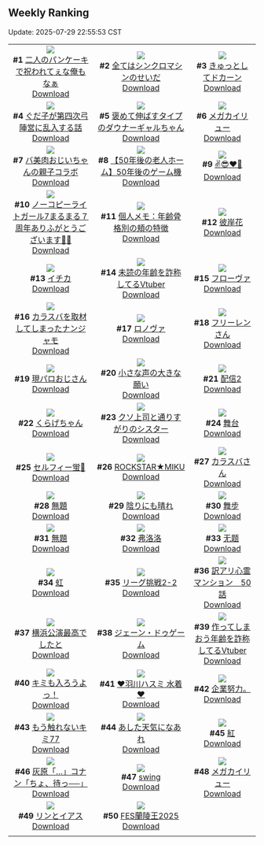 ## Weekly Ranking
Update: 2025-07-29 22:55:53 CST

|      |      |      |
| :----: | :----: | :----: |
| ![](https://i.pixiv.re/c/240x480/img-master/img/2025/07/23/00/00/24/133004369_p0_master1200.jpg)<br>**#1** [二人のパンケーキで祝われてぇな俺もなぁ](https://www.pixiv.net/artworks/133004369)<br>[Download](https://i.pixiv.re/img-original/img/2025/07/23/00/00/24/133004369_p0.jpg) | ![](https://i.pixiv.re/c/240x480/img-master/img/2025/07/23/00/31/04/133005940_p0_master1200.jpg)<br>**#2** [全てはシンクロマシンのせいだ](https://www.pixiv.net/artworks/133005940)<br>[Download](https://i.pixiv.re/img-original/img/2025/07/23/00/31/04/133005940_p0.png) | ![](https://i.pixiv.re/c/240x480/img-master/img/2025/07/22/00/03/10/132969272_p0_master1200.jpg)<br>**#3** [きゅっとしてドカーン](https://www.pixiv.net/artworks/132969272)<br>[Download](https://i.pixiv.re/img-original/img/2025/07/22/00/03/10/132969272_p0.png) |
| ![](https://i.pixiv.re/c/240x480/img-master/img/2025/07/23/00/10/35/133005086_p0_master1200.jpg)<br>**#4** [ぐだ子が第四次弓陣営に乱入する話](https://www.pixiv.net/artworks/133005086)<br>[Download](https://i.pixiv.re/img-original/img/2025/07/23/00/10/35/133005086_p0.jpg) | ![](https://i.pixiv.re/c/240x480/img-master/img/2025/07/23/00/00/11/133004280_p0_master1200.jpg)<br>**#5** [褒めて伸ばすタイプのダウナーギャルちゃん](https://www.pixiv.net/artworks/133004280)<br>[Download](https://i.pixiv.re/img-original/img/2025/07/23/00/00/11/133004280_p0.png) | ![](https://i.pixiv.re/c/240x480/img-master/img/2025/07/23/03/32/16/133010307_p0_master1200.jpg)<br>**#6** [メガカイリュー](https://www.pixiv.net/artworks/133010307)<br>[Download](https://i.pixiv.re/img-original/img/2025/07/23/03/32/16/133010307_p0.jpg) |
| ![](https://i.pixiv.re/c/240x480/img-master/img/2025/07/23/00/01/23/133004577_p0_master1200.jpg)<br>**#7** [バ美肉おじいちゃんの親子コラボ](https://www.pixiv.net/artworks/133004577)<br>[Download](https://i.pixiv.re/img-original/img/2025/07/23/00/01/23/133004577_p0.jpg) | ![](https://i.pixiv.re/c/240x480/img-master/img/2025/07/22/19/53/35/132993574_p0_master1200.jpg)<br>**#8** [【50年後の老人ホーム】50年後のゲーム機](https://www.pixiv.net/artworks/132993574)<br>[Download](https://i.pixiv.re/img-original/img/2025/07/22/19/53/35/132993574_p0.jpg) | ![](https://i.pixiv.re/c/240x480/img-master/img/2025/07/22/00/03/31/132969295_p0_master1200.jpg)<br>**#9** [✌️😎❤️‍🔥](https://www.pixiv.net/artworks/132969295)<br>[Download](https://i.pixiv.re/img-original/img/2025/07/22/00/03/31/132969295_p0.jpg) |
| ![](https://i.pixiv.re/c/240x480/img-master/img/2025/07/23/19/25/59/133028609_p0_master1200.jpg)<br>**#10** [ノーコピーライトガール7まるまる７周年ありふがとうございます🙏🙏](https://www.pixiv.net/artworks/133028609)<br>[Download](https://i.pixiv.re/img-original/img/2025/07/23/19/25/59/133028609_p0.jpg) | ![](https://i.pixiv.re/c/240x480/img-master/img/2025/07/22/06/00/03/132976919_p0_master1200.jpg)<br>**#11** [個人メモ：年齢骨格別の頬の特徴](https://www.pixiv.net/artworks/132976919)<br>[Download](https://i.pixiv.re/img-original/img/2025/07/22/06/00/03/132976919_p0.jpg) | ![](https://i.pixiv.re/c/240x480/img-master/img/2025/07/23/19/33/31/133028869_p0_master1200.jpg)<br>**#12** [彼岸花](https://www.pixiv.net/artworks/133028869)<br>[Download](https://i.pixiv.re/img-original/img/2025/07/23/19/33/31/133028869_p0.png) |
| ![](https://i.pixiv.re/c/240x480/img-master/img/2025/07/23/00/00/11/133004275_p0_master1200.jpg)<br>**#13** [イチカ](https://www.pixiv.net/artworks/133004275)<br>[Download](https://i.pixiv.re/img-original/img/2025/07/23/00/00/11/133004275_p0.jpg) | ![](https://i.pixiv.re/c/240x480/img-master/img/2025/07/23/21/02/03/133032394_p0_master1200.jpg)<br>**#14** [未読の年齢を詐称してるVtuber](https://www.pixiv.net/artworks/133032394)<br>[Download](https://i.pixiv.re/img-original/img/2025/07/23/21/02/03/133032394_p0.png) | ![](https://i.pixiv.re/c/240x480/img-master/img/2025/07/24/20/00/05/133064596_p0_master1200.jpg)<br>**#15** [フローヴァ](https://www.pixiv.net/artworks/133064596)<br>[Download](https://i.pixiv.re/img-original/img/2025/07/24/20/00/05/133064596_p0.png) |
| ![](https://i.pixiv.re/c/240x480/img-master/img/2025/07/23/23/21/13/133038099_p0_master1200.jpg)<br>**#16** [カラスバを取材してしまったナンジャモ](https://www.pixiv.net/artworks/133038099)<br>[Download](https://i.pixiv.re/img-original/img/2025/07/23/23/21/13/133038099_p0.jpg) | ![](https://i.pixiv.re/c/240x480/img-master/img/2025/07/23/00/00/20/133004345_p0_master1200.jpg)<br>**#17** [ロノヴァ](https://www.pixiv.net/artworks/133004345)<br>[Download](https://i.pixiv.re/img-original/img/2025/07/23/00/00/20/133004345_p0.jpg) | ![](https://i.pixiv.re/c/240x480/img-master/img/2025/07/23/00/02/34/133004688_p0_master1200.jpg)<br>**#18** [フリーレンさん](https://www.pixiv.net/artworks/133004688)<br>[Download](https://i.pixiv.re/img-original/img/2025/07/23/00/02/34/133004688_p0.png) |
| ![](https://i.pixiv.re/c/240x480/img-master/img/2025/07/23/03/19/18/133010108_p0_master1200.jpg)<br>**#19** [現パロおじさん](https://www.pixiv.net/artworks/133010108)<br>[Download](https://i.pixiv.re/img-original/img/2025/07/23/03/19/18/133010108_p0.jpg) | ![](https://i.pixiv.re/c/240x480/img-master/img/2025/07/23/21/53/26/133034444_p0_master1200.jpg)<br>**#20** [小さな声の大きな願い](https://www.pixiv.net/artworks/133034444)<br>[Download](https://i.pixiv.re/img-original/img/2025/07/23/21/53/26/133034444_p0.jpg) | ![](https://i.pixiv.re/c/240x480/img-master/img/2025/07/23/12/00/20/133017973_p0_master1200.jpg)<br>**#21** [配信2](https://www.pixiv.net/artworks/133017973)<br>[Download](https://i.pixiv.re/img-original/img/2025/07/23/12/00/20/133017973_p0.png) |
| ![](https://i.pixiv.re/c/240x480/img-master/img/2025/07/23/19/05/36/133027975_p0_master1200.jpg)<br>**#22** [くらげちゃん](https://www.pixiv.net/artworks/133027975)<br>[Download](https://i.pixiv.re/img-original/img/2025/07/23/19/05/36/133027975_p0.png) | ![](https://i.pixiv.re/c/240x480/img-master/img/2025/07/22/19/03/26/132992600_p0_master1200.jpg)<br>**#23** [クソ上司と通りすがりのシスター](https://www.pixiv.net/artworks/132992600)<br>[Download](https://i.pixiv.re/img-original/img/2025/07/22/19/03/26/132992600_p0.jpg) | ![](https://i.pixiv.re/c/240x480/img-master/img/2025/07/22/10/32/45/132981180_p0_master1200.jpg)<br>**#24** [舞台](https://www.pixiv.net/artworks/132981180)<br>[Download](https://i.pixiv.re/img-original/img/2025/07/22/10/32/45/132981180_p0.jpg) |
| ![](https://i.pixiv.re/c/240x480/img-master/img/2025/07/23/10/44/29/133016547_p0_master1200.jpg)<br>**#25** [セルフィー蛍🌺](https://www.pixiv.net/artworks/133016547)<br>[Download](https://i.pixiv.re/img-original/img/2025/07/23/10/44/29/133016547_p0.jpg) | ![](https://i.pixiv.re/c/240x480/img-master/img/2025/07/22/02/50/30/132974340_p0_master1200.jpg)<br>**#26** [ROCKSTAR★MIKU](https://www.pixiv.net/artworks/132974340)<br>[Download](https://i.pixiv.re/img-original/img/2025/07/22/02/50/30/132974340_p0.png) | ![](https://i.pixiv.re/c/240x480/img-master/img/2025/07/23/19/11/20/133028165_p0_master1200.jpg)<br>**#27** [カラスバさん](https://www.pixiv.net/artworks/133028165)<br>[Download](https://i.pixiv.re/img-original/img/2025/07/23/19/11/20/133028165_p0.png) |
| ![](https://i.pixiv.re/c/240x480/img-master/img/2025/07/24/00/00/04/133039690_p0_master1200.jpg)<br>**#28** [無題](https://www.pixiv.net/artworks/133039690)<br>[Download](https://i.pixiv.re/img-original/img/2025/07/24/00/00/04/133039690_p0.jpg) | ![](https://i.pixiv.re/c/240x480/img-master/img/2025/07/23/00/00/11/133004281_p0_master1200.jpg)<br>**#29** [陰りにも晴れ](https://www.pixiv.net/artworks/133004281)<br>[Download](https://i.pixiv.re/img-original/img/2025/07/23/00/00/11/133004281_p0.jpg) | ![](https://i.pixiv.re/c/240x480/img-master/img/2025/07/22/10/36/37/132981238_p0_master1200.jpg)<br>**#30** [舞步](https://www.pixiv.net/artworks/132981238)<br>[Download](https://i.pixiv.re/img-original/img/2025/07/22/10/36/37/132981238_p0.jpg) |
| ![](https://i.pixiv.re/c/240x480/img-master/img/2025/07/22/01/32/05/132972568_p0_master1200.jpg)<br>**#31** [無題](https://www.pixiv.net/artworks/132972568)<br>[Download](https://i.pixiv.re/img-original/img/2025/07/22/01/32/05/132972568_p0.png) | ![](https://i.pixiv.re/c/240x480/img-master/img/2025/07/24/13/07/24/133054821_p0_master1200.jpg)<br>**#32** [弗洛洛](https://www.pixiv.net/artworks/133054821)<br>[Download](https://i.pixiv.re/img-original/img/2025/07/24/13/07/24/133054821_p0.jpg) | ![](https://i.pixiv.re/c/240x480/img-master/img/2025/07/23/00/00/11/133004277_p0_master1200.jpg)<br>**#33** [无题](https://www.pixiv.net/artworks/133004277)<br>[Download](https://i.pixiv.re/img-original/img/2025/07/23/00/00/11/133004277_p0.png) |
| ![](https://i.pixiv.re/c/240x480/img-master/img/2025/07/22/10/25/53/132981067_p0_master1200.jpg)<br>**#34** [虹](https://www.pixiv.net/artworks/132981067)<br>[Download](https://i.pixiv.re/img-original/img/2025/07/22/10/25/53/132981067_p0.jpg) | ![](https://i.pixiv.re/c/240x480/img-master/img/2025/07/23/21/21/20/133033134_p0_master1200.jpg)<br>**#35** [リーグ挑戦2-2](https://www.pixiv.net/artworks/133033134)<br>[Download](https://i.pixiv.re/img-original/img/2025/07/23/21/21/20/133033134_p0.png) | ![](https://i.pixiv.re/c/240x480/img-master/img/2025/07/22/15/46/05/132987357_p0_master1200.jpg)<br>**#36** [訳アリ心霊マンション　50話](https://www.pixiv.net/artworks/132987357)<br>[Download](https://i.pixiv.re/img-original/img/2025/07/22/15/46/05/132987357_p0.jpg) |
| ![](https://i.pixiv.re/c/240x480/img-master/img/2025/07/22/17/56/25/132990289_p0_master1200.jpg)<br>**#37** [横浜公演最高でしたと](https://www.pixiv.net/artworks/132990289)<br>[Download](https://i.pixiv.re/img-original/img/2025/07/22/17/56/25/132990289_p0.jpg) | ![](https://i.pixiv.re/c/240x480/img-master/img/2025/07/22/00/00/22/132968862_p0_master1200.jpg)<br>**#38** [ジェーン・ドゥゲーム](https://www.pixiv.net/artworks/132968862)<br>[Download](https://i.pixiv.re/img-original/img/2025/07/22/00/00/22/132968862_p0.png) | ![](https://i.pixiv.re/c/240x480/img-master/img/2025/07/22/21/16/54/132997577_p0_master1200.jpg)<br>**#39** [作ってしまおう年齢を詐称してるVtuber](https://www.pixiv.net/artworks/132997577)<br>[Download](https://i.pixiv.re/img-original/img/2025/07/22/21/16/54/132997577_p0.png) |
| ![](https://i.pixiv.re/c/240x480/img-master/img/2025/07/23/00/00/01/133004181_p0_master1200.jpg)<br>**#40** [キミも入ろうよっ！](https://www.pixiv.net/artworks/133004181)<br>[Download](https://i.pixiv.re/img-original/img/2025/07/23/00/00/01/133004181_p0.png) | ![](https://i.pixiv.re/c/240x480/img-master/img/2025/07/23/00/48/36/133006529_p0_master1200.jpg)<br>**#41** [❤️羽川ハスミ 水着❤️](https://www.pixiv.net/artworks/133006529)<br>[Download](https://i.pixiv.re/img-original/img/2025/07/23/00/48/36/133006529_p0.jpg) | ![](https://i.pixiv.re/c/240x480/img-master/img/2025/07/23/03/22/31/133010107_p0_master1200.jpg)<br>**#42** [企業努力。](https://www.pixiv.net/artworks/133010107)<br>[Download](https://i.pixiv.re/img-original/img/2025/07/23/03/22/31/133010107_p0.jpg) |
| ![](https://i.pixiv.re/c/240x480/img-master/img/2025/07/23/19/44/50/133029219_p0_master1200.jpg)<br>**#43** [もう触れないキミ77](https://www.pixiv.net/artworks/133029219)<br>[Download](https://i.pixiv.re/img-original/img/2025/07/23/19/44/50/133029219_p0.jpg) | ![](https://i.pixiv.re/c/240x480/img-master/img/2025/07/23/20/28/29/133030921_p0_master1200.jpg)<br>**#44** [あした天気になあれ](https://www.pixiv.net/artworks/133030921)<br>[Download](https://i.pixiv.re/img-original/img/2025/07/23/20/28/29/133030921_p0.jpg) | ![](https://i.pixiv.re/c/240x480/img-master/img/2025/07/23/00/00/12/133004291_p0_master1200.jpg)<br>**#45** [紅](https://www.pixiv.net/artworks/133004291)<br>[Download](https://i.pixiv.re/img-original/img/2025/07/23/00/00/12/133004291_p0.png) |
| ![](https://i.pixiv.re/c/240x480/img-master/img/2025/07/23/17/52/54/133025396_p0_master1200.jpg)<br>**#46** [灰原「…」コナン「ちょ、待っ──」](https://www.pixiv.net/artworks/133025396)<br>[Download](https://i.pixiv.re/img-original/img/2025/07/23/17/52/54/133025396_p0.jpg) | ![](https://i.pixiv.re/c/240x480/img-master/img/2025/07/22/10/34/29/132981212_p0_master1200.jpg)<br>**#47** [swing](https://www.pixiv.net/artworks/132981212)<br>[Download](https://i.pixiv.re/img-original/img/2025/07/22/10/34/29/132981212_p0.jpg) | ![](https://i.pixiv.re/c/240x480/img-master/img/2025/07/23/00/01/39/133004611_p0_master1200.jpg)<br>**#48** [メガカイリュー](https://www.pixiv.net/artworks/133004611)<br>[Download](https://i.pixiv.re/img-original/img/2025/07/23/00/01/39/133004611_p0.png) |
| ![](https://i.pixiv.re/c/240x480/img-master/img/2025/07/23/00/01/17/133004564_p0_master1200.jpg)<br>**#49** [リンとイアス](https://www.pixiv.net/artworks/133004564)<br>[Download](https://i.pixiv.re/img-original/img/2025/07/23/00/01/17/133004564_p0.jpg) | ![](https://i.pixiv.re/c/240x480/img-master/img/2025/07/23/16/23/52/133023410_p0_master1200.jpg)<br>**#50** [FES蘭陵王2025](https://www.pixiv.net/artworks/133023410)<br>[Download](https://i.pixiv.re/img-original/img/2025/07/23/16/23/52/133023410_p0.png) |
|      |
